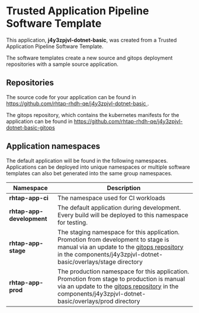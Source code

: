 # Trusted Application Pipeline Software Template

This application, **j4y3zpjvl-dotnet-basic**, was created from a Trusted Application Pipeline Software Template.

The software templates create a new source and gitops deployment repositories with a sample source application. 

## Repositories

The source code for your application can be found in [https://github.com/rhtap-rhdh-qe/j4y3zpjvl-dotnet-basic ](https://github.com/rhtap-rhdh-qe/j4y3zpjvl-dotnet-basic ).
 
The gitops repository, which contains the kubernetes manifests for the application can be found in 
[https://github.com/rhtap-rhdh-qe/j4y3zpjvl-dotnet-basic-gitops ](https://github.com/rhtap-rhdh-qe/j4y3zpjvl-dotnet-basic-gitops ) 

## Application namespaces 

The default application will be found in the following namespaces. Applications can be deployed into unique namespaces or multiple software templates can also bet generated into the same group namespaces.  

|  Namespace   |  Description   |  
| -------- | -------- |
| **rhtap-app-ci** | The namespace used for CI workloads |
| **rhtap-app-development** | The default application during development. Every build will be deployed to this namespace for testing. |
| **rhtap-app-stage** | The staging namespace for this application. Promotion from development to stage is manual via an update to the [gitops repository](https://github.com/rhtap-rhdh-qe/j4y3zpjvl-dotnet-basic-gitops ) in the components/j4y3zpjvl-dotnet-basic/overlays/stage directory |
| **rhtap-app-prod** | The production namespace for this application. Promotion from stage to production is manual via an update to the [gitops repository](https://github.com/rhtap-rhdh-qe/j4y3zpjvl-dotnet-basic-gitops ) in the components/j4y3zpjvl-dotnet-basic/overlays/prod directory |
